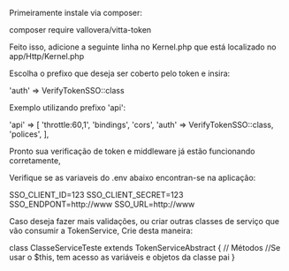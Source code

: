 

Primeiramente instale via composer:

composer require vallovera/vitta-token


Feito isso, adicione a seguinte linha no Kernel.php que está localizado no app/Http/Kernel.php

Escolha o prefixo que deseja ser coberto pelo token e insira:

'auth' => VerifyTokenSSO::class

Exemplo utilizando prefixo 'api':

  'api' => [
            'throttle:60,1',
            'bindings',
            'cors',
            'auth' => VerifyTokenSSO::class,
            'polices',
        ],



Pronto sua verificação de token e middleware já estão funcionando corretamente,

Verifique se as variaveis do .env abaixo encontran-se na aplicação:

SSO_CLIENT_ID=123
SSO_CLIENT_SECRET=123
SSO_ENDPONT=http://www
SSO_URL=http://www


Caso deseja fazer mais validações, ou criar outras classes de serviço que vão consumir a TokenService,
Crie desta maneira:

class ClasseServiceTeste extends TokenServiceAbstract
{
    // Métodos
    //Se usar o $this, tem acesso as variáveis e objetos da classe pai
}
